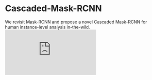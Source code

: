 # Cascaded-Mask-RCNN
We revisit Mask-RCNN and propose a novel Cascaded Mask-RCNN for human instance-level analysis in-the-wild.
![fig](https://github.com/hhhzzj/Cascaded-Mask-RCNN/blob/master/result.pdf)
